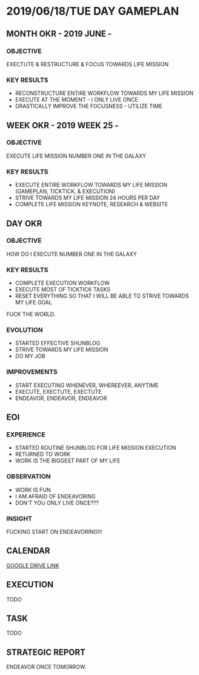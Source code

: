# 2019/06/18/TUE DAY GAMEPLAN

## MONTH OKR - 2019 JUNE -

### OBJECTIVE

EXECTUTE & RESTRUCTURE & FOCUS TOWARDS LIFE MISSION

### KEY RESULTS

- RECONSTRUCTURE ENTIRE WORKFLOW TOWARDS MY LIFE MISSION
- EXECUTE AT THE MOMENT - I ONLY LIVE ONCE
- DRASTICALLY IMPROVE THE FOCUSNESS - UTILIZE TIME

## WEEK OKR - 2019 WEEK 25 -

### OBJECTIVE

EXECUTE LIFE MISSION NUMBER ONE IN THE GALAXY

### KEY RESULTS

- EXECUTE ENTIRE WORKFLOW TOWARDS MY LIFE MISSION (GAMEPLAN, TICKTICK, & EXECUTION)
- STRIVE TOWARDS MY LIFE MISSION 24 HOURS PER DAY
- COMPLETE LIFE MISSION KEYNOTE, RESEARCH & WEBSITE

## DAY OKR

### OBJECTIVE

HOW DO I EXECUTE NUMBER ONE IN THE GALAXY

### KEY RESULTS

- COMPLETE EXECUTION WORKFLOW
- EXECUTE MOST OF TICKTICK TASKS
- RESET EVERYTHING SO THAT I WILL BE ABLE TO STRIVE TOWARDS MY LIFE GOAL

FUCK THE WORLD.

### EVOLUTION

- STARTED EFFECTIVE SHUNBLOG
- STRIVE TOWARDS MY LIFE MISSION
- DO MY JOB

### IMPROVEMENTS

- START EXECUTING WHENEVER, WHEREEVER, ANYTIME
- EXECUTE, EXECTUTE, EXECTUTE
- ENDEAVOR, ENDEAVOR, ENDEAVOR

## EOI

### EXPERIENCE

- STARTED ROUTINE SHUNBLOG FOR LIFE MISSION EXECUTION
- RETURNED TO WORK
- WORK IS THE BIGGEST PART OF MY LIFE

### OBSERVATION

- WORK IS FUN
- I AM AFRAID OF ENDEAVORING
- DON'T YOU ONLY LIVE ONCE???

### INSIGHT

FUCKING START ON ENDEAVORING!!!

## CALENDAR

[GOOGLE DRIVE LINK](https://drive.google.com/open?id=1Wvpxd8dANKsWjOz-srJzB4t_ZT8g_NK_)

## EXECUTION

TODO

## TASK

TODO

## STRATEGIC REPORT

ENDEAVOR ONCE TOMORROW.
